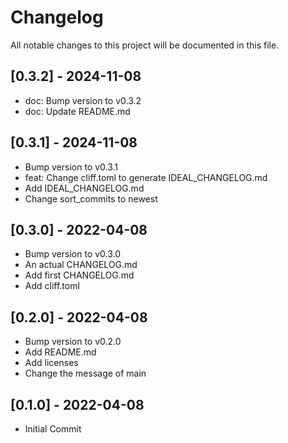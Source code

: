 # Changelog

All notable changes to this project will be documented in this file.

## [0.3.2] - 2024-11-08

- doc: Bump version to v0.3.2
- doc: Update README.md

## [0.3.1] - 2024-11-08

- Bump version to v0.3.1
- feat: Change cliff.toml to generate IDEAL_CHANGELOG.md
- Add IDEAL_CHANGELOG.md
- Change sort_commits to newest

## [0.3.0] - 2022-04-08

- Bump version to v0.3.0
- An actual CHANGELOG.md
- Add first CHANGELOG.md
- Add cliff.toml

## [0.2.0] - 2022-04-08

- Bump version to v0.2.0
- Add README.md
- Add licenses
- Change the message of main

## [0.1.0] - 2022-04-08

- Initial Commit

<!-- generated by git-cliff -->
